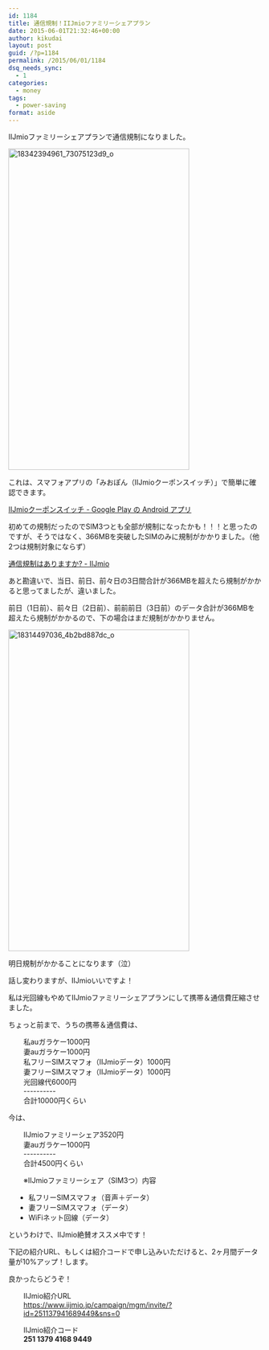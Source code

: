 ```yaml
---
id: 1184
title: 通信規制！IIJmioファミリーシェアプラン
date: 2015-06-01T21:32:46+00:00
author: kikudai
layout: post
guid: /?p=1184
permalink: /2015/06/01/1184
dsq_needs_sync:
  - 1
categories:
  - money
tags:
  - power-saving
format: aside
---
```

IIJmioファミリーシェアプランで通信規制になりました。

<a title="IIJmio通信規制, on Flickr" href="https://www.flickr.com/photos/125776803@N07/18154683250" target="_blank"><img src="https://c4.staticflickr.com/8/7728/18154683250_c78def0451_z.jpg" alt="18342394961_73075123d9_o" width="360" height="640" /></a>
  
<!--more-->

これは、スマフォアプリの「みおぽん（IIJmioクーポンスイッチ）」で簡単に確認できます。

<a href="https://play.google.com/store/apps/details?id=jp.ad.iij.couponswitch&hl=ja" target="_blank">IIJmioクーポンスイッチ - Google Play の Android アプリ</a>

初めての規制だったのでSIM3つとも全部が規制になったかも！！！と思ったのですが、そうではなく、366MBを突破したSIMのみに規制がかかりました。（他2つは規制対象にならず）

<a href="https://help.iijmio.jp/app/answers/detail/a_id/61/related/1" target="_blank">通信規制はありますか? - IIJmio</a>

あと勘違いで、当日、前日、前々日の3日間合計が366MBを超えたら規制がかかると思ってましたが、違いました。

前日（1日前）、前々日（2日前）、前前前日（3日前）のデータ合計が366MBを超えたら規制がかかるので、下の場合はまだ規制がかかりません。

<a title="IIJmio明日から通信規制（泣）, on Flickr" href="https://www.flickr.com/photos/125776803@N07/18154683160" target="_blank"><img src="https://c1.staticflickr.com/9/8830/18154683160_8a8c70656a_z.jpg" alt="18314497036_4b2bd887dc_o" width="360" height="640" /></a>

明日規制がかかることになります（泣）

話し変わりますが、IIJmioいいですよ！

私は光回線もやめてIIJmioファミリーシェアプランにして携帯＆通信費圧縮させました。

ちょっと前まで、うちの携帯＆通信費は、

<p style="padding-left: 30px;">
  私auガラケー1000円<br /> 妻auガラケー1000円<br /> 私フリーSIMスマフォ（IIJmioデータ）1000円<br /> 妻フリーSIMスマフォ（IIJmioデータ）1000円<br /> 光回線代6000円<br /> ----------<br /> 合計10000円くらい
</p>

今は、

<p style="padding-left: 30px;">
  IIJmioファミリーシェア3520円<br /> 妻auガラケー1000円<br /> ----------<br /> 合計4500円くらい
</p>

<p style="padding-left: 30px;">
  ※IIJmioファミリーシェア（SIM3つ）内容
</p>

<ul style="padding-left: 40px;">
  <li>
    私フリーSIMスマフォ（音声＋データ）
  </li>
  <li>
    妻フリーSIMスマフォ（データ）
  </li>
  <li>
    WiFiネット回線（データ）
  </li>
</ul>

というわけで、IIJmio絶賛オススメ中です！

下記の紹介URL、もしくは紹介コードで申し込みいただけると、2ヶ月間データ量が10%アップ！します。

良かったらどうぞ！

<p style="padding-left: 30px;">
  IIJmio紹介URL<br /> <a href="https://www.iijmio.jp/campaign/mgm/invite/?id=251137941689449&sns=0" target="_blank">https://www.iijmio.jp/campaign/mgm/invite/?id=251137941689449&sns=0</a>
</p>

<p style="padding-left: 30px;">
  IIJmio紹介コード<br /> <strong>251 1379 4168 9449</strong>
</p>